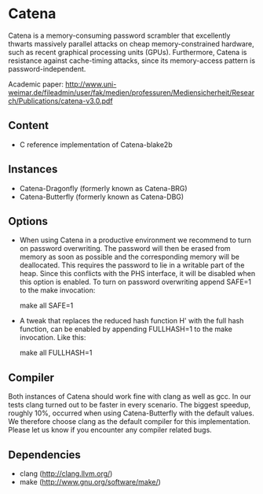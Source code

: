 Catena
======
Catena is a memory-consuming password scrambler that excellently
thwarts massively parallel attacks on cheap memory-constrained
hardware, such as recent graphical processing units (GPUs).
Furthermore, Catena is resistance against cache-timing attacks, since
its memory-access pattern is password-independent.

Academic paper:
http://www.uni-weimar.de/fileadmin/user/fak/medien/professuren/Mediensicherheit/Research/Publications/catena-v3.0.pdf

Content
-------
* C reference implementation of Catena-blake2b

Instances
-------
* Catena-Dragonfly (formerly known as Catena-BRG)
* Catena-Butterfly (formerly known as Catena-DBG)

Options
-------
* When using Catena in a productive environment we recommend to turn on password 
  overwriting. The password will then be erased from memory as soon as possible 
  and the corresponding memory will be deallocated.
  This requires the password to lie in a writable part of the heap. Since this
  conflicts with the PHS interface, it will be disabled when this option is
  enabled. To turn on password overwriting append SAFE=1 to the make invocation:

    make all SAFE=1

* A tweak that replaces the reduced hash function H' with the full hash function, 
  can be enabled by appending FULLHASH=1 to the make invocation. Like this:

    make all FULLHASH=1

Compiler
--------
Both instances of Catena should work fine with clang as well as gcc. In our 
tests clang turned out to be faster in every scenario. The biggest speedup, 
roughly 10%, occurred when using Catena-Butterfly with the default values.
We therefore choose clang as the default compiler for this implementation. 
Please let us know if you encounter any compiler related bugs.

Dependencies
------------
* clang   (http://clang.llvm.org/)
* make    (http://www.gnu.org/software/make/)